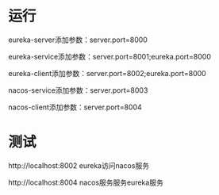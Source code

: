 # 运行

eureka-server添加参数：server.port=8000

eureka-service添加参数：server.port=8001;eureka.port=8000

eureka-client添加参数：server.port=8002;eureka.port=8000

nacos-service添加参数：server.port=8003

nacos-client添加参数：server.port=8004

# 测试

http://localhost:8002 eureka访问nacos服务

http://localhost:8004 nacos服务服务eureka服务